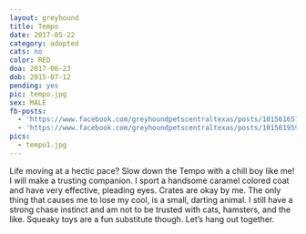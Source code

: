 ```yaml
---
layout: greyhound
title: Tempo
date: 2017-05-22
category: adopted
cats: no
color: RED
doa: 2017-06-23
dob: 2015-07-12
pending: yes
pic: tempo.jpg
sex: MALE
fb-posts:
  - 'https://www.facebook.com/greyhoundpetscentraltexas/posts/10156165708043572'
  - 'https://www.facebook.com/greyhoundpetscentraltexas/posts/10156195944018572:0'
pics:
  - tempo1.jpg
---
```


Life moving at a hectic pace?  Slow down the Tempo with a chill boy like me!  I will make a trusting companion.  I sport a handsome caramel colored coat and have very effective, pleading eyes.  Crates are okay by me.
The only thing that causes me to lose my cool, is a small, darting animal.  I still have a strong chase instinct and am not to be trusted with cats, hamsters, and the like.  Squeaky toys are a fun substitute though.  Let’s hang out together.
